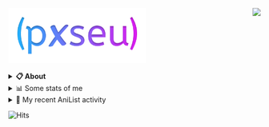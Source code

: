 <a href="https://discord.com/users/338718840873811979"><img align="right" src="https://lanyard-profile-readme.vercel.app/api/338718840873811979?bg=00000000" /></a>

<a href="https://pxseu.com/"><img src="./assets/logo.png" height="110" /></a>
<details>
  <summary><b>📋 About</b></summary>

  I make stuff. \
  Mostly with TypeScript. \
  You can probably find more on my website.

  [🌐 website](https://www.pxseu.com 'MY WEBSITEEEEEEEEEEEEEEEEE') \
  [📧 email](mailto:me@pxseu.com 'MY EMAILLLLLLLLLL')
</details>

<details>
  <summary>📊 Some stats of me</summary>
  
![My github stats!](https://github-readme-stats.vercel.app/api?username=pxseu&show_icons=true&custom_title=My%20Github%20Stats:&line_height=33&include_all_commits=true&bg_color=00000000&title_color=00CCAA&text_color=dddddd&hide_border=true&hide_title=true#gh-dark-mode-only) \
![My top langauges](https://github-readme-stats.vercel.app/api/top-langs?username=pxseu&show_icons=true&layout=compact&card_width=645&bg_color=00000000&title_color=00CCAA&text_color=dddddd&hide_border=true&hide_title=true#gh-dark-mode-only)
</details>

<details>
  <summary>🌸 My recent AniList activity</summary>
  
<!-- ANILIST_ACTIVITY:start -->

-   📖 Read chapter 253 of [Tokyo Revengers](https://anilist.co/manga/102988) (07:50, 18 May 2022)
-   📖 Read chapter 252 of [Tokyo Revengers](https://anilist.co/manga/102988) (00:29, 11 May 2022)
-   📺 Watched episode 1 - 2 of [Shikimori's Not Just a Cutie](https://anilist.co/anime/127911) (19:14, 30 April 2022)
-   📖 Read chapter 251 of [Tokyo Revengers](https://anilist.co/manga/102988) (08:40, 27 April 2022)
-   📖 Read chapter 9 of [Kimi ga Shinu made Ato 100-nichi](https://anilist.co/manga/105111) (10:01, 21 April 2022)

<!-- ANILIST_ACTIVITY:end -->
</details>



![Hits](https://hits.link/hits?url=https://github.com/pxseu&label=views&bgRight=ff69b4)



